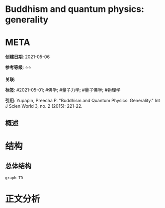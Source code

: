 # Buddhism and quantum physics: generality

# META

**创建日期**: 2021-05-06

**参考等级**: ⭐⭐

**关联**: 

**标签**: #2021-05-01; #佛学; #量子力学; #量子佛学; #物理学

**引用**: Yupapin, Preecha P. "Buddhism and Quantum Physics: Generality." Int J Scien World 3, no. 2 (2015): 221-22.

## 概述


# 结构

## 总体结构

```mermaid
graph TD

```

# 正文分析

## 